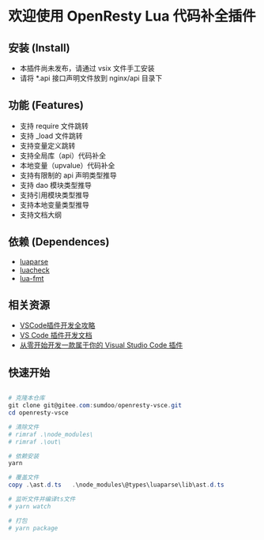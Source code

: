 # 欢迎使用 OpenResty Lua 代码补全插件

## 安装 (Install)

* 本插件尚未发布，请通过 vsix 文件手工安装
* 请将 *.api 接口声明文件放到 nginx/api 目录下

## 功能 (Features)

* 支持 require 文件跳转
* 支持 _load 文件跳转
* 支持变量定义跳转
* 支持全局库（api）代码补全
* 本地变量（upvalue）代码补全
* 支持有限制的 api 声明类型推导
* 支持 dao 模块类型推导
* 支持引用模块类型推导
* 支持本地变量类型推导
* 支持文档大纲

## 依赖 (Dependences)

* [luaparse](https://github.com/oxyc/luaparse)
* [luacheck](https://github.com/mpeterv/luacheck)
* [lua-fmt](https://github.com/trixnz/lua-fmt)

## 相关资源

* [VSCode插件开发全攻略](http://blog.haoji.me/vscode-plugin-overview.html)
* [VS Code 插件开发文档](https://www.bookstack.cn/read/VS-Code-Extension-Doc-ZH/README.md)
* [从零开始开发一款属于你的 Visual Studio Code 插件](https://www.bilibili.com/video/BV1CJ411v7CU/)

## 快速开始

```PowerShell

# 克隆本仓库
git clone git@gitee.com:sumdoo/openresty-vsce.git
cd openresty-vsce

# 清除文件
# rimraf .\node_modules\
# rimraf .\out\

# 依赖安装
yarn

# 覆盖文件
copy .\ast.d.ts   .\node_modules\@types\luaparse\lib\ast.d.ts

# 监听文件并编译ts文件
# yarn watch

# 打包
# yarn package

```
